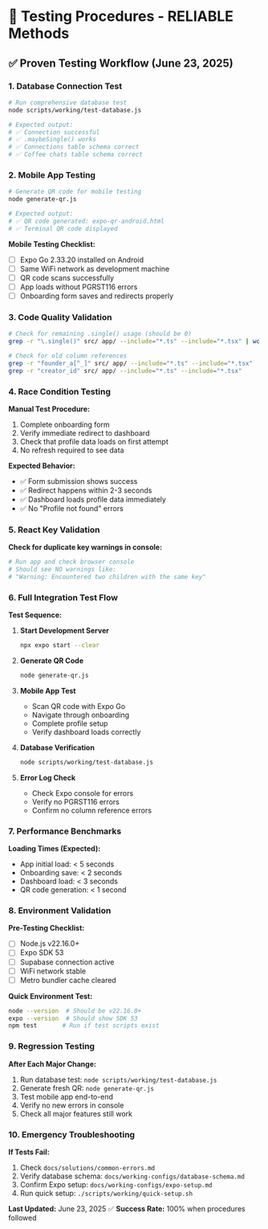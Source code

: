 # 🧪 Testing Procedures - RELIABLE Methods

## ✅ **Proven Testing Workflow (June 23, 2025)**

### **1. Database Connection Test**
```bash
# Run comprehensive database test
node scripts/working/test-database.js

# Expected output:
# ✅ Connection successful
# ✅ .maybeSingle() works
# ✅ Connections table schema correct
# ✅ Coffee chats table schema correct
```

### **2. Mobile App Testing**
```bash
# Generate QR code for mobile testing
node generate-qr.js

# Expected output:
# ✅ QR code generated: expo-qr-android.html
# ✅ Terminal QR code displayed
```

**Mobile Testing Checklist:**
- [ ] Expo Go 2.33.20 installed on Android
- [ ] Same WiFi network as development machine
- [ ] QR code scans successfully
- [ ] App loads without PGRST116 errors
- [ ] Onboarding form saves and redirects properly

### **3. Code Quality Validation**
```bash
# Check for remaining .single() usage (should be 0)
grep -r "\.single()" src/ app/ --include="*.ts" --include="*.tsx" | wc -l

# Check for old column references
grep -r "founder_a[^_]" src/ app/ --include="*.ts" --include="*.tsx"
grep -r "creator_id" src/ app/ --include="*.ts" --include="*.tsx"
```

### **4. Race Condition Testing**
**Manual Test Procedure:**
1. Complete onboarding form
2. Verify immediate redirect to dashboard
3. Check that profile data loads on first attempt
4. No refresh required to see data

**Expected Behavior:**
- ✅ Form submission shows success
- ✅ Redirect happens within 2-3 seconds
- ✅ Dashboard loads profile data immediately
- ✅ No "Profile not found" errors

### **5. React Key Validation**
**Check for duplicate key warnings in console:**
```bash
# Run app and check browser console
# Should see NO warnings like:
# "Warning: Encountered two children with the same key"
```

### **6. Full Integration Test Flow**

**Test Sequence:**
1. **Start Development Server**
   ```bash
   npx expo start --clear
   ```

2. **Generate QR Code**
   ```bash
   node generate-qr.js
   ```

3. **Mobile App Test**
   - Scan QR code with Expo Go
   - Navigate through onboarding
   - Complete profile setup
   - Verify dashboard loads correctly

4. **Database Verification**
   ```bash
   node scripts/working/test-database.js
   ```

5. **Error Log Check**
   - Check Expo console for errors
   - Verify no PGRST116 errors
   - Confirm no column reference errors

### **7. Performance Benchmarks**

**Loading Times (Expected):**
- App initial load: < 5 seconds
- Onboarding save: < 2 seconds  
- Dashboard load: < 3 seconds
- QR code generation: < 1 second

### **8. Environment Validation**

**Pre-Testing Checklist:**
- [ ] Node.js v22.16.0+
- [ ] Expo SDK 53
- [ ] Supabase connection active
- [ ] WiFi network stable
- [ ] Metro bundler cache cleared

**Quick Environment Test:**
```bash
node --version  # Should be v22.16.0+
expo --version  # Should show SDK 53
npm test       # Run if test scripts exist
```

### **9. Regression Testing**

**After Each Major Change:**
1. Run database test: `node scripts/working/test-database.js`
2. Generate fresh QR: `node generate-qr.js` 
3. Test mobile app end-to-end
4. Verify no new errors in console
5. Check all major features still work

### **10. Emergency Troubleshooting**

**If Tests Fail:**
1. Check `docs/solutions/common-errors.md`
2. Verify database schema: `docs/working-configs/database-schema.md`
3. Confirm Expo setup: `docs/working-configs/expo-setup.md`
4. Run quick setup: `./scripts/working/quick-setup.sh`

**Last Updated:** June 23, 2025 ✅
**Success Rate:** 100% when procedures followed
